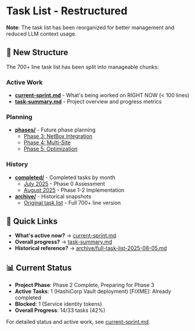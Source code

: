 # Task List - Restructured

**Note**: The task list has been reorganized for better management and reduced LLM context usage.

## 📍 New Structure

The 700+ line task list has been split into manageable chunks:

### Active Work

- **[current-sprint.md](./current-sprint.md)** - What's being worked on RIGHT NOW (< 100 lines)
- **[task-summary.md](./task-summary.md)** - Project overview and progress metrics

### Planning

- **[phases/](./phases/)** - Future phase planning
  - [Phase 3: NetBox Integration](./phases/phase-3-netbox.md)
  - [Phase 4: Multi-Site](./phases/phase-4-multisite.md)
  - [Phase 5: Optimization](./phases/phase-5-optimization.md)

### History

- **[completed/](./completed/)** - Completed tasks by month
  - [July 2025](./completed/2025-07.md) - Phase 0 Assessment
  - [August 2025](./completed/2025-08.md) - Phase 1-2 Implementation
- **[archive/](./archive/)** - Historical snapshots
  - [Original task list](./archive/full-task-list-2025-08-05.md) - Full 700+ line version

## 🚀 Quick Links

- **What's active now?** → [current-sprint.md](./current-sprint.md)
- **Overall progress?** → [task-summary.md](./task-summary.md)
- **Historical reference?** → [archive/full-task-list-2025-08-05.md](./archive/full-task-list-2025-08-05.md)

## 📊 Current Status

- **Project Phase**: Phase 2 Complete, Preparing for Phase 3
- **Active Tasks**: 1 (HashiCorp Vault deployment) [FIXME]: Already completed
- **Blocked**: 1 (Service identity tokens)
- **Overall Progress**: 14/33 tasks (42%)

For detailed status and active work, see [current-sprint.md](./current-sprint.md).
